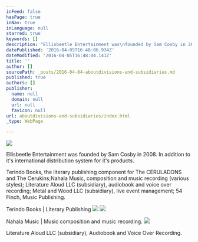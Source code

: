 ```yaml
---
inFeed: false
hasPage: true
inNav: true
inLanguage: null
starred: true
keywords: []
description: "Ellisbeetle Entertainment was\nfounded by Sam Cosby in 2008. In addition to it's international distribution\nsystem for it's products.\_"
datePublished: '2016-04-05T16:48:06.934Z'
dateModified: '2016-04-05T16:48:04.141Z'
title: ''
author: []
sourcePath: _posts/2016-04-04-aboutdivisions-and-subsidiaries.md
published: true
authors: []
publisher:
  name: null
  domain: null
  url: null
  favicon: null
url: aboutdivisions-and-subsidiaries/index.html
_type: WebPage

---
```

![](https://s3-us-west-2.amazonaws.com/the-grid-img/p/5b7a033efc0ef9fb556d0947dce416e2174094f2.png)

Ellisbeetle Entertainment was
founded by Sam Cosby in 2008\. In addition to it's international distribution
system for it's products. 

Terindo Books,
the literary publishing component for The CERULADONS and The Cerukins;Nahala Music, composition and music recording (various styles); Literature Aloud
LLC (subsidiary),
audiobook and voice over recording; Metal and Wood LLC (subsidiary),
live event management; 54 Finch, Music Publishing.

Terindo Books | Literary Publishing
![](https://the-grid-user-content.s3-us-west-2.amazonaws.com/ba48daeb-5471-436b-bc03-4ed9f47a4438.png)
![](https://s3-us-west-2.amazonaws.com/the-grid-img/p/d202d2d6593c23c530ff6893ea99040fd2e2342f.png)

Nahala Music | Music composition and music recording.
![](https://the-grid-user-content.s3-us-west-2.amazonaws.com/df031cc3-65f2-4225-bda2-0a5a939dc525.png)

Literature Aloud LLC (subsidiary), Audiobook and Voice Over Recording.